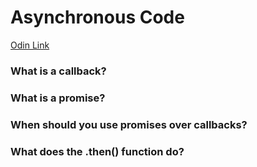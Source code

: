 # Asynchronous Code

[Odin Link](https://www.theodinproject.com/lessons/node-path-javascript-asynchronous-code)

### What is a callback?

### What is a promise?

### When should you use promises over callbacks?

### What does the .then() function do?
